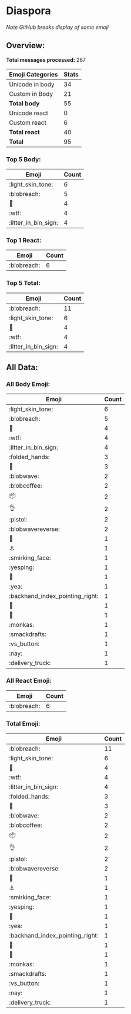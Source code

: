# Diaspora

*Note GitHub breaks display of some emoji*

## Overview:

**Total messages processed:** 267

Emoji Categories | Stats
-------|--------
Unicode in body | 34
Custom in Body | 21
**Total body** | 55
Unicode react | 0
Custom react | 6
**Total react** | 40
**Total** | 95

### Top 5 Body:

Emoji | Count
-------|--------
:light_skin_tone: | 6
:blobreach: | 5
:nauseated_face: | 4
:wtf: | 4
:litter_in_bin_sign: | 4

### Top 1 React:

Emoji | Count
-------|--------
:blobreach: | 6

### Top 5 Total:

Emoji | Count
-------|--------
:blobreach: | 11
:light_skin_tone: | 6
:nauseated_face: | 4
:wtf: | 4
:litter_in_bin_sign: | 4

## All Data:

### All Body Emoji:

Emoji | Count
-------|--------
:light_skin_tone: | 6
:blobreach: | 5
:nauseated_face: | 4
:wtf: | 4
:litter_in_bin_sign: | 4
:folded_hands: | 3
:potato: | 3
:blobwave: | 2
:blobcoffee: | 2
:package: | 2
:ok_hand: | 2
:pistol: | 2
:blobwavereverse: | 2
:eyes: | 1
:anchor: | 1
:smirking_face: | 1
:yesping: | 1
:popcorn: | 1
:yea: | 1
:backhand_index_pointing_right: | 1
:door: | 1
:seal: | 1
:monkas: | 1
:smackdrafts: | 1
:vs_button: | 1
:nay: | 1
:delivery_truck: | 1

### All React Emoji:

Emoji | Count
-------|--------
:blobreach: | 6

### Total Emoji:

Emoji | Count
-------|--------
:blobreach: | 11
:light_skin_tone: | 6
:nauseated_face: | 4
:wtf: | 4
:litter_in_bin_sign: | 4
:folded_hands: | 3
:potato: | 3
:blobwave: | 2
:blobcoffee: | 2
:package: | 2
:ok_hand: | 2
:pistol: | 2
:blobwavereverse: | 2
:eyes: | 1
:anchor: | 1
:smirking_face: | 1
:yesping: | 1
:popcorn: | 1
:yea: | 1
:backhand_index_pointing_right: | 1
:door: | 1
:seal: | 1
:monkas: | 1
:smackdrafts: | 1
:vs_button: | 1
:nay: | 1
:delivery_truck: | 1

